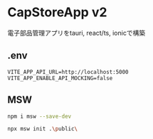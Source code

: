 # CapStoreApp v2

電子部品管理アプリをtauri, react/ts, ionicで構築

## .env

```text
VITE_APP_API_URL=http://localhost:5000
VITE_APP_ENABLE_API_MOCKING=false
```

## MSW

```bash
npm i msw --save-dev
```

```bash
npx msw init .\public\
```
